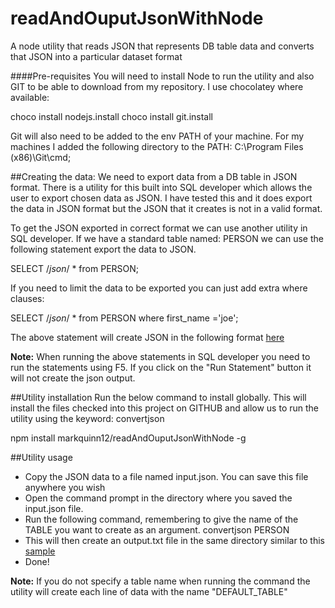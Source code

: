 # readAndOuputJsonWithNode
A node utility that reads JSON that represents DB table data and converts that JSON into a particular dataset format

####Pre-requisites
You will need to install Node to run the utility and also GIT to be able to download from my repository. I use chocolatey where available:

choco install nodejs.install
choco install git.install

Git will also need to be added to the env PATH of your machine. For my machines I added the following directory to the PATH:
C:\Program Files (x86)\Git\cmd;

##Creating the data:
We need to export data from a DB table in JSON format. There is a utility for this built into SQL developer which allows the user to export chosen data as JSON. I have tested this and it does export the data in JSON format but the JSON that it creates is not in a valid format. 

To get the JSON exported in correct format we can use another utility in SQL developer. If we have a standard table named: PERSON we can use the following statement export the data to JSON.

SELECT /*json*/ * from PERSON;

If you need to limit the data to be exported you can just add extra where clauses:

SELECT /*json*/ * from PERSON where first_name ='joe';

The above statement will create JSON in the following format [here](input.json)

**Note:** When running the above statements in SQL developer you need to run the statements using F5. If you click on the "Run Statement" button it will not create the json output.

##Utility installation
Run the below command to install globally. This will install the files checked into this project on GITHUB and allow us to run the utility using the keyword: convertjson

npm install markquinn12/readAndOuputJsonWithNode -g

##Utility usage
- Copy the JSON data to a file named input.json. You can save this file anywhere you wish
- Open the command prompt in the directory where you saved the input.json file.
- Run the following command, remembering to give the name of the TABLE you want to create as an argument.
convertjson PERSON
- This will then create an output.txt file in the same directory similar to this [sample](output.txt)
- Done!

**Note:** If you do not specify a table name when running the command the utility will create each line of data with the name "DEFAULT_TABLE"
